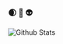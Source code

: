### 🌒 🌌 👽
![Github Stats](https://github-readme-stats.vercel.app/api?username=aliciahetrick&count_private=true&show_icons=true&theme=radical)
<!--
**aliciahetrick/aliciahetrick** is a ✨ _special_ ✨ repository because its `README.md` (this file) appears on your GitHub profile.

Here are some ideas to get you started:

- 🔭 I’m currently working on ...
- 🌱 I’m currently learning ...
- 👯 I’m looking to collaborate on ...
- 🤔 I’m looking for help with ...
- 💬 Ask me about ...
- 📫 How to reach me: ...
- 😄 Pronouns: ...
- ⚡ Fun fact: ...
-->
